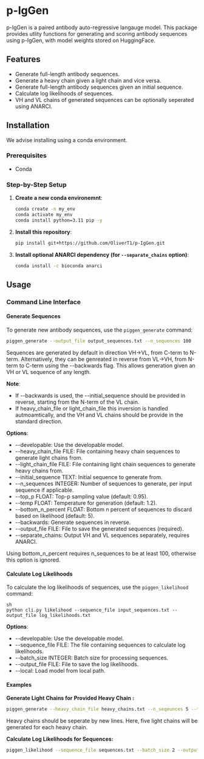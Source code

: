 # p-IgGen

p-IgGen is a paired antibody auto-regressive langauge model. This package provides utlity functions for generating and scoring antibody sequences using p-IgGen, with model weights stored on HuggingFace. 

## Features

- Generate full-length antibody sequences.
- Generate a heavy chain given a light chain and vice versa.
- Generate full-length antibody sequences given an initial sequence.
- Calculate log likelihoods of sequences.
- VH and VL chains of generated sequences can be optionally seperated using ANARCI.

## Installation
We advise installing using a conda environment.

### Prerequisites

- Conda

### Step-by-Step Setup

1. **Create a new conda environemnt**:
     ```sh
    conda create -n my_env
    conda activate my_env
    conda install python=3.11 pip -y
    ```

2. **Install this repository**:

    ```sh
    pip install git+https://github.com/OliverT1/p-IgGen.git
    ```



4. **Install optional ANARCI dependency (for `--separate_chains` option)**:
    ```sh
    conda install -c bioconda anarci
    ```

## Usage


### Command Line Interface

#### Generate Sequences

To generate new antibody sequences, use the `piggen_generate` command:

```sh
piggen_generate --output_file output_sequences.txt --n_sequences 100 
```

Sequences are generated by default in direction VH->VL, from C-term to N-term. Alternatively, they can be genreated in reverse from VL->VH, from N-term to C-term using the --backwards flag. This allows generation given an VH or VL sequence of any length.  

**Note**: 
- If --backwards is used, the --initial_sequence should be provided in reverse, starting from the N-term of the VL chain.
- If heavy_chain_file or light_chain_file this inversion is handled autmoamtically, and the VH and VL chains should be provide in the standard direction. 

**Options**:

- --developable: Use the developable model.  
- --heavy_chain_file FILE: File containing heavy chain sequences to generate light chains from.  
- --light_chain_file FILE: File containing light chain sequences to generate heavy chains from.  
- --initial_sequence TEXT: Initial sequence to generate from.  
- --n_sequences INTEGER: Number of sequences to generate, per input sequence if applicable.  
- --top_p FLOAT: Top-p sampling value (default: 0.95).  
- --temp FLOAT: Temperature for generation (default: 1.2).  
- --bottom_n_percent FLOAT: Bottom n percent of sequences to discard based on likelihood (default: 5).  
- --backwards: Generate sequences in reverse.  
- --output_file FILE: File to save the generated sequences (required).  
- --separate_chains: Output VH and VL sequences separately, requires ANARCI.  

Using bottom_n_percent requires n_sequences to be at least 100, otherwise this option is ignored.

#### Calculate Log Likelihoods
To calculate the log likelihoods of sequences, use the `piggen_likelihood` command:

```
sh
python cli.py likelihood --sequence_file input_sequences.txt --output_file log_likelihoods.txt
```
**Options**:

- --developable: Use the developable model.  
- --sequence_file FILE: The file containing sequences to calculate log likelihoods.  
- --batch_size INTEGER: Batch size for processing sequences.  
- --output_file FILE: File to save the log likelihoods.  
- --local: Load model from local path.  

#### Examples  

**Generate Light Chains for Provided Heavy Chain :**

```sh
piggen_generate --heavy_chain_file heavy_chains.txt --n_seqeunces 5 --top_p 0.95 --temp 1.25 --output_file generated_sequences.txt
```
Heavy chains should be seperate by new lines. Here, five light chains will be generated for each heavy chain.

**Calculate Log Likelihoods for Sequences:**

```sh
piggen_likelihood --sequence_file sequences.txt --batch_size 2 --output_file log_likelihoods.txt
```
